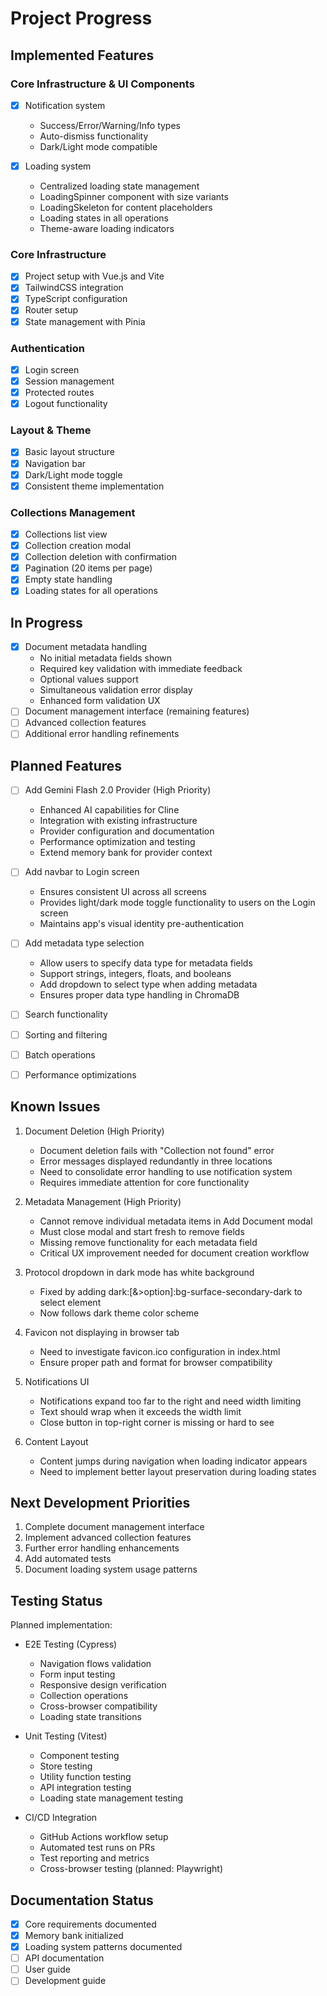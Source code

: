# Project Progress

## Implemented Features

### Core Infrastructure & UI Components

- [x] Notification system
  - Success/Error/Warning/Info types
  - Auto-dismiss functionality
  - Dark/Light mode compatible

- [x] Loading system
  - Centralized loading state management
  - LoadingSpinner component with size variants
  - LoadingSkeleton for content placeholders
  - Loading states in all operations
  - Theme-aware loading indicators

### Core Infrastructure

- [x] Project setup with Vue.js and Vite
- [x] TailwindCSS integration
- [x] TypeScript configuration
- [x] Router setup
- [x] State management with Pinia

### Authentication

- [x] Login screen
- [x] Session management
- [x] Protected routes
- [x] Logout functionality

### Layout & Theme

- [x] Basic layout structure
- [x] Navigation bar
- [x] Dark/Light mode toggle
- [x] Consistent theme implementation

### Collections Management

- [x] Collections list view
- [x] Collection creation modal
- [x] Collection deletion with confirmation
- [x] Pagination (20 items per page)
- [x] Empty state handling
- [x] Loading states for all operations

## In Progress

- [x] Document metadata handling
  - No initial metadata fields shown
  - Required key validation with immediate feedback
  - Optional values support
  - Simultaneous validation error display
  - Enhanced form validation UX
- [ ] Document management interface (remaining features)
- [ ] Advanced collection features
- [ ] Additional error handling refinements

## Planned Features

- [ ] Add Gemini Flash 2.0 Provider (High Priority)
  - Enhanced AI capabilities for Cline
  - Integration with existing infrastructure
  - Provider configuration and documentation
  - Performance optimization and testing
  - Extend memory bank for provider context

- [ ] Add navbar to Login screen
  - Ensures consistent UI across all screens
  - Provides light/dark mode toggle functionality to users on the Login screen
  - Maintains app's visual identity pre-authentication

- [ ] Add metadata type selection
  - Allow users to specify data type for metadata fields
  - Support strings, integers, floats, and booleans
  - Add dropdown to select type when adding metadata
  - Ensures proper data type handling in ChromaDB

- [ ] Search functionality
- [ ] Sorting and filtering
- [ ] Batch operations
- [ ] Performance optimizations

## Known Issues

1. Document Deletion (High Priority)
   - Document deletion fails with "Collection not found" error
   - Error messages displayed redundantly in three locations
   - Need to consolidate error handling to use notification system
   - Requires immediate attention for core functionality

2. Metadata Management (High Priority)
   - Cannot remove individual metadata items in Add Document modal
   - Must close modal and start fresh to remove fields
   - Missing remove functionality for each metadata field
   - Critical UX improvement needed for document creation workflow

3. Protocol dropdown in dark mode has white background
   - Fixed by adding dark:[&>option]:bg-surface-secondary-dark to select element
   - Now follows dark theme color scheme

4. Favicon not displaying in browser tab
   - Need to investigate favicon.ico configuration in index.html
   - Ensure proper path and format for browser compatibility

5. Notifications UI
   - Notifications expand too far to the right and need width limiting
   - Text should wrap when it exceeds the width limit
   - Close button in top-right corner is missing or hard to see
   
6. Content Layout
   - Content jumps during navigation when loading indicator appears
   - Need to implement better layout preservation during loading states

## Next Development Priorities

1. Complete document management interface
2. Implement advanced collection features
3. Further error handling enhancements
4. Add automated tests
5. Document loading system usage patterns

## Testing Status

Planned implementation:

- E2E Testing (Cypress)
  - Navigation flows validation
  - Form input testing
  - Responsive design verification
  - Collection operations
  - Cross-browser compatibility
  - Loading state transitions

- Unit Testing (Vitest)
  - Component testing
  - Store testing
  - Utility function testing
  - API integration testing
  - Loading state management testing

- CI/CD Integration
  - GitHub Actions workflow setup
  - Automated test runs on PRs
  - Test reporting and metrics
  - Cross-browser testing (planned: Playwright)

## Documentation Status

- [x] Core requirements documented
- [x] Memory bank initialized
- [x] Loading system patterns documented
- [ ] API documentation
- [ ] User guide
- [ ] Development guide
